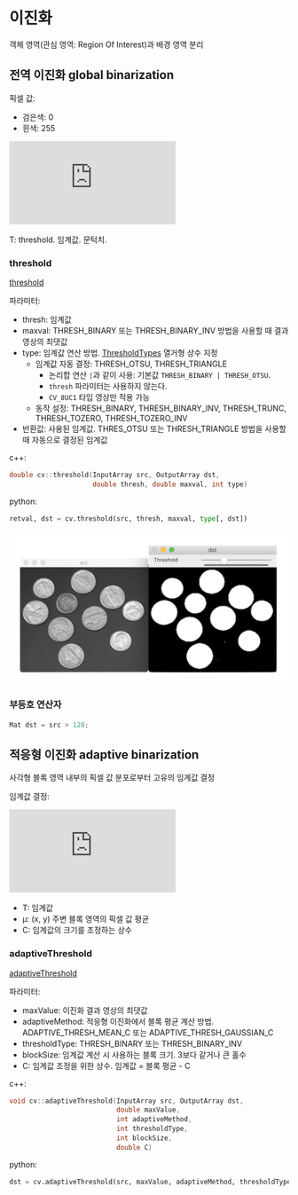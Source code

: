 # 이진화

객체 영역(관심 영역: Region Of Interest)과 배경 영역 분리

## 전역 이진화 global binarization

픽셀 값:

- 검은색: 0
- 흰색: 255

![
\textup{dst}(x, y) = \left\{\begin{matrix}
255 & \textup{src}(x,y)>T \\ 
0 & else
\end{matrix}\right.
](https://latex.codecogs.com/svg.latex?%5Ctextup%7Bdst%7D%28x%2C%20y%29%20%3D%20%5Cleft%5C%7B%5Cbegin%7Bmatrix%7D%20255%20%26%20%5Ctextup%7Bsrc%7D%28x%2Cy%29%3ET%20%5C%5C%200%20%26%20else%20%5Cend%7Bmatrix%7D%5Cright.)

T: threshold. 임계값. 문턱치.

### threshold

[threshold](https://docs.opencv.org/master/d7/d1b/group__imgproc__misc.html#gae8a4a146d1ca78c626a53577199e9c57)

파라미터:

- thresh: 임계값
- maxval: THRESH_BINARY 또는 THRESH_BINARY_INV 방법을 사용할 때 결과 영상의 최댓값
- type: 임계값 연산 방법. [ThresholdTypes](https://docs.opencv.org/master/d7/d1b/group__imgproc__misc.html#gaa9e58d2860d4afa658ef70a9b1115576) 열거형 상수 지정
  - 임계값 자동 결정: THRESH_OTSU, THRESH_TRIANGLE
    - 논리합 연산 `|`과 같이 사용: 기본값 `THRESH_BINARY | THRESH_OTSU`.
    - `thresh` 파라미터는 사용하지 않는다.
    - `CV_8UC1` 타입 영상만 적용 가능
  - 동작 설정: THRESH_BINARY, THRESH_BINARY_INV, THRESH_TRUNC, THRESH_TOZERO, THRESH_TOZERO_INV
- 반환값: 사용된 임계값. THRES_OTSU 또는 THRESH_TRIANGLE 방법을 사용할 때 자동으로 결정된 임계값

c++:

```cpp
double cv::threshold(InputArray src, OutputArray dst,
                     double thresh, double maxval, int type)
```

python:

```py
retval, dst = cv.threshold(src, thresh, maxval, type[, dst])
```

![](images/threshold.png)

### 부등호 연산자

```cpp
Mat dst = src > 128;
```

## 적응형 이진화 adaptive binarization

사각형 블록 영역 내부의 픽셀 값 분포로부터 고유의 임계값 결정

임계값 결정:

![T(x, y) = \mu (x, y) - C](https://latex.codecogs.com/svg.latex?T%28x%2C%20y%29%20%3D%20%5Cmu%20%28x%2C%20y%29%20-%20C)

- T: 임계값
- μ: (x, y) 주변 블록 영역의 픽셀 값 평균
- C: 임계값의 크기를 조정하는 상수

### adaptiveThreshold

[adaptiveThreshold](https://docs.opencv.org/master/d7/d1b/group__imgproc__misc.html#ga72b913f352e4a1b1b397736707afcde3)

파라미터:

- maxValue: 이진화 결과 영상의 최댓값
- adaptiveMethod: 적응형 이진화에서 블록 평균 계산 방법. ADAPTIVE_THRESH_MEAN_C 또는 ADAPTIVE_THRESH_GAUSSIAN_C
- thresholdType: THRESH_BINARY 또는 THRESH_BINARY_INV
- blockSize: 임계값 계산 시 사용하는 블록 크기. 3보다 같거나 큰 홀수
- C: 임계값 조정을 위한 상수. 임계값 = 블록 평균 - C

c++:

```cpp
void cv::adaptiveThreshold(InputArray src, OutputArray dst, 
                           double maxValue, 
                           int adaptiveMethod, 
                           int thresholdType, 
                           int blockSize, 
                           double C)
```

python:

```py
dst = cv.adaptiveThreshold(src, maxValue, adaptiveMethod, thresholdType, blockSize, C[, dst])
```
